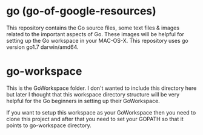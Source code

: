 # go (go-of-google-resources)
This repository contains the Go source files, some text files &amp; images related to the important aspects of Go. These images will be helpful for setting up the Go workspace in your MAC-OS-X. This repository uses go version go1.7 darwin/amd64.

# go-workspace
This is the GoWorkspace folder. I don't wanted to include this directory here but later I thought that this workspace directory structure will be very helpful for the Go beginners in setting up their GoWorkspace.

If you want to setup this workspace as your GoWorkspace then you need to clone this project and after that you need to set your GOPATH so that it points to go-workspace directory. 
